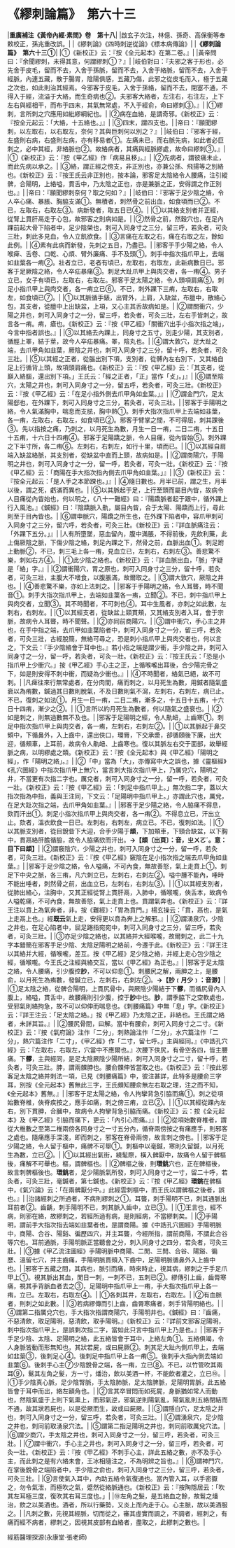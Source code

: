 # 《繆刺論篇》　第六十三

|**重廣補注《黃帝內經·素問》卷　第十八**|
|啟玄子次注，林億、孫奇、高保衡等奉敕校正，孫兆重改誤。|
|《繆刺論》《四時刺逆從論》《標本病傳論》|
|**《繆刺論篇》　第六十三①**|
|①《新校正》云：『按《全元起本》在第二卷。』|
|黃帝問曰：『余聞繆刺，未得其意，何謂繆刺①？』|
|岐伯對曰：『夫邪之客于形也，必先舍于皮毛，留而不去，入舍于孫脈，留而不去，入舍于絡脈，留而不去，入舍于經脈，內連五藏，散于腸胃，陰陽俱感，五藏乃傷，此邪之從皮毛而入，極于五藏之次也，如此則治其經焉。今邪客于皮毛，入舍于孫絡，留而不去，閉塞不通，不得入于經，流溢于大絡，而生奇病也②。夫邪客大絡者，左注右，右注左，上下左右與經相干，而布于四末，其氣無常處，不入于經俞，命曰繆刺③。』|
|①繆刺，言所刺之穴應用如紕繆綱紀也。|
|②病在血絡，是謂奇邪。《新校正》云：『按全元起云：「大絡，十五絡也。」』|
|③四末，謂四支也。|
|帝曰：『願聞繆刺，以左取右，以右取左，奈何？其與巨刺何以別之？』|
|岐伯曰：『邪客于經，左盛則右病，右盛則左病，亦有移易者①。左痛未已，而右脈先病，如此者必巨刺之，必中其經，非絡脈也②。故絡病者，其痛與經脈繆處，故命曰繆刺③。』|
|①《新校正》云：『按《甲乙經》作「病易且移」。』|
|②先病者，謂彼痛未止，而此先病以承之。|
|③絡，謂正經之傍支，非正別也，亦兼公孫、飛揚等之別絡也。《新校正》云：『按王氏云非正別也，按本論，邪客足太陰絡令人腰痛，注引縱髀，合陽明，上絡嗌，貫舌中，乃太陰之正也，亦是兼脈之正，安得謂之作正別也。』|
|帝曰：『願聞繆刺奈何？取之何如？』|
|岐伯曰：『邪客于足少陰之絡，令人卒心痛、暴脹、胸脇支滿①。無積者，刺然骨之前出血，如食頃而已②。不已，左取右，右取左③。病新發者，取五日已④。|
|①以其絡支別者并正經，從腎上貫肝鬲走于心包，故邪客之則病如是。|
|②然骨之前，然穀穴也，在足內踝前起大骨下陷者中，足少陰榮也，刺可入同身寸之三分，留三呼，若灸者，可灸三壯，刺此多見血，令人立飢欲食。|
|③言痛在左取之右，痛在右取之左，餘如此例。|
|④素有此病而新發，先刺之五日，乃盡已。|
|邪客于手少陽之絡，令人喉痺、舌卷、口乾、心煩、臂外廉痛、手不及頭①。刺手中指次指爪甲上，去端如韭葉各一痏②。壯者立已，老者有頃已，左取右，右取左，此新病數日已。邪客于足厥陰之絡，令人卒疝暴痛③。刺足大趾爪甲上與肉交者，各一痏④。男子立已，女子有頃已，左取右，右取左。邪客于足太陽之絡，令人頭項肩痛⑤。刺足小指爪甲上與肉交者，各一痏立已⑥。不已，刺外踝下三痏，左取右，右取左，如食頃已⑦。|
|①以其脈循手錶，出臂外，上肩，入缺盆，布膻中，散絡心包，其支者，從膻中上出缺盆，上項，又心主其舌故病如是。|
|②謂關衝穴，少陽之井也，刺可入同身寸之一分，留三呼，若灸者，可灸三壯，左右手皆刺之，故言各一痏。痏，瘡也。《新校正》云：『按《甲乙經》「關衝穴出手小指次指之端」，今言中指者誤也。』|
|③以其絡去內踝上，同身寸之五寸，別走少陽，其支別者，循脛上睪，結于莖，故今人卒疝暴痛。睪，陰丸也。|
|④謂大敦穴，足大趾之端，去爪甲角如韭葉，厥陰之井也，刺可入同身寸之三分，留十呼，若灸者，可灸三壯。|
|⑤以其經之正者，從腦出別下項，支別者，從髆內左右別下，又其絡自足上行循背上頭，故項頭肩痛也。《新校正》云：『按《甲乙經》云：「其支者，從巔入絡腦，還出別下項。」王氏云：「經之正者，「正」當作「攴」。」』|
|⑥謂至陰穴，太陽之井也，刺可入同身寸之一分，留五呼，若灸者，可灸三壯。《新校正》云：『按《甲乙經》云：「在足小指外側去爪甲角如韭葉。」』|
|⑦謂金門穴，足太陽郄也，在外踝下，刺可入同身寸之三分，若灸者，可灸三壯。|
|邪客于手陽明之絡，令人氣滿胸中，喘息而支胠，胸中熱①。刺手大指次指爪甲上去端如韭葉，各一痏，左取右，右取左，如食頃已②。邪客于臂掌之間，不可得屈，刺其踝後③。先以指按之痛，乃刺之，以月死生為數，月生一日一痏，二日二痏，十五日十五痏，十六日十四痏④。邪客于足陽蹻之脈，令人目痛，從內眥始⑤。刺外踝之下半寸所，各二痏⑥。左刺右，右刺左，如行十里，頃而已。|
|①以其經自肩端入缺盆絡脈，其支別者，從缺盆中直而上頸，故病如是。|
|②謂商陽穴，手陽明之井也，刺可入同身寸之一分，留一呼，若灸者，可灸一壯。《新校正》云：『按《甲乙經》云：「商陽在手大指次指內側去爪甲角如韭葉。」』|
|③《新校正》云：『按全元起云：「是人手之本節踝也。」』|
|④隨日數也。月半已前，謂之生，月半以後，謂之死，虧滿而異也。|
|⑤以其脈起于足，上行至頭而屬目內眥，故病令人目痛從內眥始也，何以明之，《八十一難經》曰：『陽蹻脈者起于跟中，循外踝上行入風池。』《鍼經》曰：『陰蹻脈入鼽，屬目內眥，合于太陽、陽蹻而上行，尋此則至于目內眥也。|
|⑥謂申脈穴，陽蹻之所生也，在外踝下陷者中，容爪甲刺可入同身寸之三分，留六呼，若灸者，可灸三壯。《新校正》云：『詳血脈痛注云：「外踝下五分。」』|
|人有所墮墜，惡血留內，腹中滿脹，不得前後，先飲利藥，此上傷厥陰之脈，下傷少陰之絡，刺足內踝之下，然骨之前，血脈出血①。刺足跗上動脈②，不已，刺三毛上各一痏，見血立已，左刺右，右刺左③。善悲驚不樂，刺如右方④。|
|①此少陰之絡也。《新校正》云：『詳血脈出血，「脈」字疑是「絡」字。』|
|②謂衝陽穴，胃之原也，刺可入同身寸之三分，留十呼，若灸者，可灸三壯，主腹大不嗜食，以腹脹滿，故爾取之。|
|③謂大敦穴，厥陰之井也。|
|④善悲驚不樂，亦如上法刺之。|
|邪客于手陽明之絡，令人耳聾，時不聞音①。刺手大指次指爪甲上，去端如韭葉各一痏，立聞②。不已，刺中指爪甲上與肉交者，立聞③。其不時聞者，不可刺也④。耳中生風者，亦刺之如此數，左刺右，右刺左。|
|①以其經支者，從缺盆上頸貫頰，又其絡支別者入耳，會于宗脈，故病令人耳聾，時不聞聲。|
|②亦同前商陽穴。|
|③謂中衝穴，手心主之井也，在手中指之端，去爪甲如韭葉陷者中，刺可入同身寸之一分，留三呼，若灸者，可灸三壯，古經脫簡，無絡可尋之，恐是刺小指爪甲上與肉交者也，何以言之，下文云：『手少陰絡會于耳中也。』若小指之端是謂少衝，手少陰之井，刺可入同身寸之一分，留一呼，若灸者，可灸一壯。《新校正》云：『按王氏云：「恐是小指爪甲上少衝穴。」按《甲乙經》手心主之正，上循喉嚨出耳後，合少陽完骨之下，如是則安得不刺中衝，而疑為少衝也。』|
|④不時聞者，絡氣已絕，故不可刺。|
|凡痺往來行無常處者，在分肉間，痛而刺之，以月死生為數，用鍼者隨氣盛衰以為痏數，鍼過其日數則脫氣，不及日數則氣不瀉，左刺右，右刺左，病已止。不已，復刺之如法①。月生一日一痏，二日二痏，漸多之，十五日十五痏，十六日十四痏，漸少之②。|
|①言所以約月死生為數者，何以隨氣之盛衰也。|
|②如是刺之，則無過數無不及也。|
|邪客于足陽明之經，令人鼽衄，上齒寒①。刺足中指次指爪甲上與肉交者，各一痏，左刺右，右刺左②。|
|①以其脈起于鼻交頞中，下循鼻外，入上齒中，還出俠口，環脣，下交承漿，卻循頤後下廉，出大迎，循頰車，上耳前，故病令人鼽衄、上齒寒也。復以其脈左右交于面部，故舉經脈之病，以明繆處之類。《新校正》云：『按《全元起本》與《甲乙經》「陽明之經」，作「陽明之絡」。』|
|②「中」當為「大」，亦傳寫中大之誤也，據《靈樞經》《孔穴圖經》中指次指爪甲上無穴，當言刺大指次指爪甲上，乃厲兌穴，陽明之井，不當更有次指二字也。厲兌者，刺可入同身寸之一分，留一呼，若灸者，可灸一壯。《新校正》云：『按《甲乙經》云：「刺足中指爪甲上。」無次指二字，蓋以大指次指為中指，義與王注同，下文云：「足陽明中指爪甲上。」亦謂此穴也，厲兌，在足大趾次指之端，去爪甲角如韭葉。』|
|邪客于足少陽之絡，令人脇痛不得息，欬而汗出①。刺足小指次指爪甲上與肉交者，各一痏②。不得息立已，汗出立止。欬者，溫衣飲食一日已。左刺右，右刺左，病立已。不已，復刺如法。|
|①以其脈支別者，從目銳眥下大迎，合手少陽于**䪼**，下加頰車，下頸合缺盆，以下胸中，貫鬲絡肝膽循脇，故令人脇痛欬而汗出。**→【****䪼****〔出頁〕：音，ㄓㄨㄛˊ。意：目下曰****䪼****】**|
|②謂竅陰穴，少陽之井也，刺可入同身寸之一分，留一呼，若灸者，可灸三壯。《新校正》云：『按《甲乙經》竅陰在足小指次指之端去爪甲角如韭葉。』|
|邪客于足少陰之絡，令人嗌痛，不可內食，無故善怒，氣上走賁上①。刺足下中央之脈，各三痏，凡六刺立已，左刺右，右刺左②。嗌中腫不能內，唾時不能出唾者，刺然骨之前，出血立已，左刺右，右刺左③。|
|①以其經支別者，從肺出絡心，注胸中，又其正經從腎上貫肝鬲，入肺中，循喉嚨，俠舌本，故病令人嗌乾痛，不可內食，無故善怒，氣上走賁上也。賁謂氣奔也。《新校正》云：『詳王注以賁上為氣奔者，非。按《難經》：「胃為賁門。」楊玄操云：「賁，鬲也，是氣上走鬲上也。」經**既云**氣上走，安得更以賁為奔上之解邪。』|
|②謂湧泉穴，少陰之井也，在足心陷者中，屈足踡指宛宛中，刺可入同身寸之三分，留三呼，若灸者，可灸三壯。|
|③亦足少陰之絡也，以其絡并大經喉嚨，故爾刺之，此二十九字本錯簡在邪客手足少陰、太陰足陽明之絡前，今遷于此。《新校正》云：『詳王注以其絡并大經，循喉嚨，差互。按《甲乙經》足少陰之絡，并經上走心包少陰之經，循喉嚨。今王氏之注經與絡交互，當以《甲乙經》為正也。』|
|邪客于足太陰之絡，令人腰痛，引少腹控**䏚**，不可以仰息①。刺腰尻之解，兩胂之上，是腰俞，以月死生為痏數，發鍼立已，左刺右，右刺左②。**→【****䏚****﹝月少﹞：音渺】**|
|①足太陰之絡，從髀合陽明，上貫尻骨中，與厥陰少陽結于下**髎**，而循尻骨內入腹上，絡嗌，貫舌中，故腰痛則引少腹，控于**䏚**中也。**䏚**，謂季脇下之空軟處也，受邪氣則絡拘急，故不可以仰伸而喘息也。《刺腰痛篇》中無「息」字。《新校正》云：『詳王注云：「足太陰之絡。」按《甲乙經》乃太陰之正，非絡也。王氏謂之絡者，未詳其旨。』|
|②腰尻骨間，曰解。當中有腰俞，刺可入同身寸之二寸。《新校正》云：『按《氣府論》注作「二分」，刺熱論注作「二分」，水穴篇注作「二分」，熱穴篇注作「二寸」，《甲乙經》作「二寸，留七呼。」主與經同。』《中誥孔穴經》云：『左取右，右取左，穴當中不應爾也。』次腰下俠尻，有骨空各四，皆主腰痛。下**髎**，主與經同，是足太陰厥陰少陽所結，刺可入同身寸之二寸，留十呼，若灸者，可灸三壯。胂，謂兩髁胂也。腰俞髁伸皆當取之也。《新校正》云：『按此邪客足太陰之絡并刺法一項，已見《刺腰痛篇》中，彼注甚詳，此特多是腰俞三字耳，別按《全元起本》舊無此三字，王氏頗知腰俞無左右取之理，注之而不知，《全元起本》舊無。』|
|邪客于足太陽之絡，令人拘攣背急引脇而痛①。刺之從項始數脊椎，俠脊疾按之，應手如痛，刺之傍三痏，立已②。|
|①以其經從踝內左右，別下貫胂，合膕中，故病令人拘攣背急引脇而痛。《新校正》云：按《全元起本》及《甲乙經》引脇而痛下，更云：「內引心而痛。」』|
|②從項始數脊椎者，謂從大椎數之至第二椎兩傍各同身寸之一寸五分內，循脊兩傍按之有痛應手，則邪客之處也。隨痛應手深淺，即而刺之，邪客在脊骨兩傍，故言刺之傍也。|
|邪客于足少陽之絡，令人留于樞中，痛髀不可舉①。刺樞中以毫鍼，寒則久留鍼，以月死生為數，立已②。|
|①以其經出氣街，繞髦際，橫入髀厭中，故痛令人留于髀樞後，痛解不可舉也。樞，謂髀樞也。|
|②髀樞之後，則**環銚**穴也，正在髀樞後，故言刺髀樞後也。**環銚**者，足少陽脈氣所發，刺可入同身寸之一寸，留二十呼，若灸者，可灸三壯，毫鍼者，第七鍼也。《新校正》云：『按《甲乙經》**環銚**在髀樞中，《氣穴論》云：「在兩髀厭分中。」此經雲刺樞中，而王氏以謂髀樞之後者，誤也。』|
|治諸經刺之所過者，不病則繆刺之①。耳聾，刺手陽明不已，刺其通脈出耳前者②。齒齲，刺手陽明不已，刺其脈入齒中，立已③。|
|①王言也，經不病，則邪在絡，故繆刺之，若經所過有病，是則經病，不當繆刺矣。|
|②手陽明，謂前手大指次指去端如韭葉者也，是謂商陽。據《中誥孔穴圖經》手陽明脈中，商陽、合谷、陽谿、徧歷四穴，并主耳聾，今經所指，謂前商陽，不謂此合谷等穴也。耳前通脈，手陽明脈正當聽會之分，刺入同身寸之四分，若灸者，可灸三壯。|
|③據《甲乙流注圖經》手陽明脈中商陽、二閒、三閒、合谷、陽谿、徧歷、溫留七穴，并主齒痛，手陽明脈貫頰入下齒中，足陽明脈循鼻外入上齒中也。|
|邪客于五藏之間，其病也，脈引而痛，時來時止，視其病，繆刺之于手足爪甲上①。視其脈出其血，閒日一刺，一刺不已，五刺已②。繆傳引上齒，齒脣寒痛，視其手背脈血者去之③，足陽明中指爪甲上一痏，手大指次指爪甲上各一痏，立已。左取右，右取左④。|
|①各刺其井，左取右，右取左。|
|②有血脈者，則刺之如此數。|
|③若病繆傳而引上齒，齒脣寒痛者，刺手背陽明絡也。|
|④謂第二指厲兌穴也，手大指次指謂商陽穴，手陽明井也。《鍼經》曰：『齒痛，不惡清飲，取足陽明，惡清飲，取手陽明。』《新校正》云：『詳前文邪客足陽明，刺中指次指爪甲上，是誤剩次指二字，當如此只言中指爪甲上乃是也。』|
|邪客于手足少陰、太陰、足陽明之絡，此五絡皆會于耳中，上絡左角①。五絡俱竭，令人身脈皆動而形無知也，其狀若屍，或曰屍厥②。刺其足大趾內側爪甲上，去端如韭葉③，後刺足心④。後刺足中指爪甲上各一痏⑤。後刺手大指內側去端如韭葉⑥。後刺手心主⑦少陰銳骨之端，各一痏，立已⑧。不已，以竹管吹其兩耳⑨，鬄其左角之髮，方一寸，燔治，飲以美酒一杯，不能飲者灌之，立已⑩。|
|①手少陰真心脈，足少陰腎脈，手太陰肺脈，足太陰脾脈，足陽明胃脈，此五絡皆會于耳中而出，絡左額角也。|
|②言其卒冒悶而如死屍，身脈猶如常人而動也，然陰氣盛于上則下氣熏上，而邪氣逆，邪氣逆則陽氣亂，陽氣亂則五絡閉結而不通，故其狀若屍也，以是從厥而生，故或曰屍厥。|
|③謂隱白穴，足太陰之井也，刺可入同身寸之一分，留三呼，若灸者，可灸三壯。|
|④謂湧泉穴，足少陰之井也，刺同前取湧泉穴法。|
|⑤謂第二指足陽明之井也，刺同前取厲兌穴法。|
|⑥謂少商穴，手太陰之井也，刺可入同身寸之一分，留三呼，若灸者，可灸三壯。|
|⑦謂中衝穴，手心主之井也，刺可入同身寸之一分，留三呼，若灸者，可灸一壯。《新校正》云：『按《甲乙經》不刺手心主，詳此五絡之數，亦不及手心主，而此刺之是有六絡未會，王冰相隨注之，不為明辨之旨也。』|
|⑧謂神門穴，在掌後銳骨之端陷者中，手少陰之俞也，刺可入同身寸之三分，留三呼，若灸者，可灸三壯。|
|⑨言使氣入耳中，內助五絡令氣復通也。當內管入耳，以手密擫之，勿令氣泄，而極吹之氣，蹙然從絡脈通也。《新校正》云：『按陶隱居云：「吹其左耳極三度，復吹其右耳三度也。」|
|⑩左角之髮，是五絡血之餘，故鬄之燔治，飲之以美酒也。酒者，所以行藥勢，又炎上而內走于心。心主脈，故以美酒服之。|
|凡刺之數，先視其經脈，切而從之，審其虛實而調之，不調者，經刺之，有痛而經不病者，繆刺之，因視其皮部有血絡者，盡取之，此繆刺之數也。|


經筋醫理探源(永康堂‧張老師)


